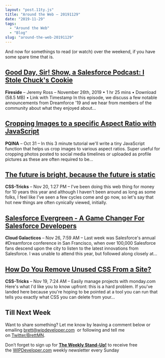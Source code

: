 ```yaml
---
layout: "post.11ty.js"
title: "Around the Web – 20191129"
date: "2019-11-29"
tags: 
  - "Around the Web"
  - "Blog"
slug: "around-the-web-20191129"
---
```


And now for somethings to read (or watch) over the weekend, if you have some spare time that is.

## [Good Day, Sir! Show, a Salesforce Podcast: I Stole Chuck's Cookie](https://fireside.fm/s/uPWTgpSU+_ZhPh5qn)

**Fireside** – Jeremy Ross – November 26th, 2019 • 1 hr 25 mins • Download (58.5 MB) • Link with Timestamp In this episode, we discuss a few notable announcements from Dreamforce '19 and we hear from members of the community about what they enjoyed about…

## [Cropping Images to a specific Aspect Ratio with JavaScript](https://pqina.nl/blog/cropping-images-to-an-aspect-ratio-with-javascript/)

**PQINA** – Oct 31 – In this 3 minute tutorial we'll write a tiny JavaScript function that helps us crop images to various aspect ratios. Super useful for cropping photos posted to social media timelines or uploaded as profile pictures as these are often required to be…

## [The future is bright, because the future is static](https://css-tricks.com/the-future-is-bright-because-the-future-is-static/)

**CSS-Tricks** – Nov 20, 1:27 PM – I've been doing this web thing for money for 10 years this year and although I haven't been around as long as some folks, I feel like I've seen a few cycles come and go now, so let's say that hot new things are often cynically viewed, initially.

## [Salesforce Evergreen - A Game Changer For Salesforce Developers](https://www.cloudgalacticos.co.uk/2019/11/26/salesforce-evergreen-a-game-changer-for-salesforce-developers/)

**Cloud Galacticos** – Nov 26, 7:59 AM – Last week was Salesforce's annual #Dreamforce conference in San Francisco, when over 100,000 Salesforce fans descend upon the city to listen to the latest innovations from Salesforce. I was unable to attend this year, but followed along closely at…

## [How Do You Remove Unused CSS From a Site?](https://css-tricks.com/how-do-you-remove-unused-css-from-a-site/)

**CSS-Tricks** – Nov 19, 7:24 AM – Easily manage projects with monday.com Here's what I'd like you to know upfront: this is a hard problem. If you've landed here because you're hoping to be pointed at a tool you can run that tells you exactly what CSS you can delete from your…

## Till Next Week

Want to share something? Let me know by leaving a comment below or emailing [brett@wipdeveloper.com](mailto:brett@wipdeveloper.com)  or following and tell me on [Twitter/BrettMN](https://twitter.com/BrettMN).

Don’t forget to sign up for **[The Weekly Stand-Up!](https://wipdeveloper.wpcomstaging.com/newsletter/)** to receive free the [WIPDeveloper.com](https://wipdeveloper.wpcomstaging.com/) weekly newsletter every Sunday
